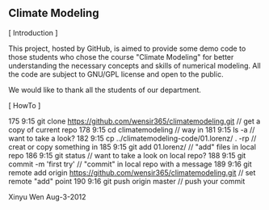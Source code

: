 Climate Modeling
----------------

[ Introduction ]

This project, hosted by GitHub, is aimed to provide some demo code to those students who chose the course "Climate Modeling" for better understanding the necessary concepts and skills of numerical modeling. All the code are subject to GNU/GPL license and open to the public.

We would like to thank all the students of our department.


[ HowTo ]

   175  9:15    git clone https://github.com/wensir365/climatemodeling.git			// get a copy of current repo
   178  9:15    cd climatemodeling								// way in
   181  9:15    ls -a										// want to take a look?
   182  9:15    cp ../climatemodeling-code/01.lorenz/ . -rp					// creat or copy something in
   185  9:15    git add 01.lorenz/								// "add" files in local repo
   186  9:15    git status									// want to take a look on local repo?
   188  9:15    git commit -m 'first try'							// "commit" in local repo with a message
   189  9:16    git remote add origin https://github.com/wensir365/climatemodeling.git		// set remote "add" point
   190  9:16    git push origin master								// push your commit

Xinyu Wen
Aug-3-2012
